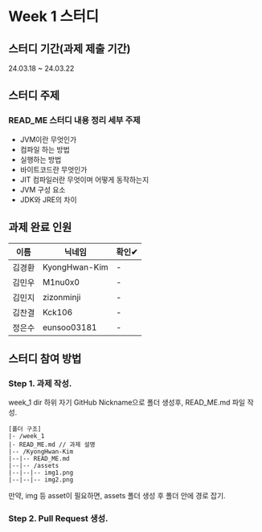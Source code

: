 # Week 1 스터디
## 스터디 기간(과제 제출 기간)
24.03.18 ~  24.03.22

## 스터디 주제
### READ_ME 스터디 내용 정리 세부 주제
- JVM이란 무엇인가
- 컴파일 하는 방법
- 실행하는 방법
- 바이트코드란 무엇인가
- JIT 컴파일러란 무엇이며 어떻게 동작하는지
- JVM 구성 요소
- JDK와 JRE의 차이

## 과제 완료 인원
|이름|닉네임|확인✔|
|---|------|----|
|김경환|KyongHwan-Kim|-|
|김민우|M1nu0x0|-|
|김민지|zizonminji|-|
|김찬결|Kck106|-|
|정은수|eunsoo03181|-|

## 스터디 참여 방법
### Step 1. 과제 작성.
week_1 dir 하위 자기 GitHub Nickname으로 폴더 생성후, READ_ME.md 파일 작성.
```
[폴더 구조]
|- /week_1
|- READ_ME.md // 과제 설명
|-- /KyongHwan-Kim
|--|-- READ_ME.md
|--|-- /assets
|--|--|-- img1.png
|--|--|-- img2.png
```
만약, img 등 asset이 필요하면, assets 폴더 생성 후 폴더 안에 경로 잡기.

### Step 2. Pull Request 생성.
